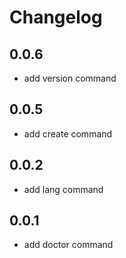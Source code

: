 # Changelog

## 0.0.6

- add version command

## 0.0.5

- add create command

## 0.0.2

- add lang command

## 0.0.1

- add doctor command
